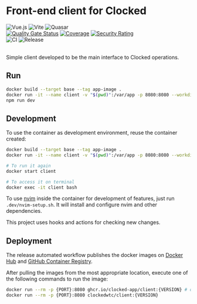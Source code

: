 # Front-end client for Clocked

![Vue.js](https://img.shields.io/badge/vuejs-%2335495e.svg?style=for-the-badge&logo=vuedotjs&logoColor=%234FC08D)
![Vite](https://img.shields.io/badge/vite-%23646CFF.svg?style=for-the-badge&logo=vite&logoColor=white)
![Quasar](https://img.shields.io/badge/Quasar-16B7FB?style=for-the-badge&logo=quasar&logoColor=black)
<br>
[![Quality Gate Status](https://sonarcloud.io/api/project_badges/measure?project=clocked-app_client&metric=alert_status)](https://sonarcloud.io/summary/new_code?id=clocked-app_client)
[![Coverage](https://sonarcloud.io/api/project_badges/measure?project=clocked-app_client&metric=coverage)](https://sonarcloud.io/summary/new_code?id=clocked-app_client)
[![Security Rating](https://sonarcloud.io/api/project_badges/measure?project=clocked-app_client&metric=security_rating)](https://sonarcloud.io/summary/new_code?id=clocked-app_client)
<br>
![CI](https://github.com/clocked-app/client/actions/workflows/ci.yml/badge.svg)
![Release](https://github.com/clocked-app/client/actions/workflows/release.yml/badge.svg)
<br>
<br>

Simple client developed to be the main interface to Clocked operations.

## Run

```bash
docker build --target base --tag app-image .
docker run -it --name client -v "$(pwd)":/var/app -p 8080:8080 --workdir /var/app app-image bash
npm run dev
```
## Development

To use the container as development environment, reuse the container created:

```bash
docker build --target base --tag app-image .
docker run -it --name client -v "$(pwd)":/var/app -p 8080:8080 --workdir /var/app app-image bash

# To run it again
docker start client

# To access it on terminal
docker exec -it client bash
```

To use [nvim](https://neovim.io/) inside the container for development of features, just run `.dev/nvim-setup.sh`. It will install and configure nvim and other dependencies.

This project uses hooks and actions for checking new changes.

## Deployment

The release automated workflow publishes the docker images on [Docker Hub](https://hub.docker.com/r/clockedwtc/client/tags) and [GitHub Container Registry](https://github.com/clocked-app/client/pkgs/container/wtc-client).

After pulling the images from the most appropriate location, execute one of the following commands to run the image:

```bash
docker run --rm -p {PORT}:8080 ghcr.io/clocked-app/client:{VERSION} # or
docker run --rm -p {PORT}:8080 clockedwtc/client:{VERSION}

